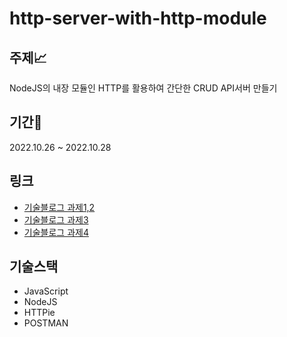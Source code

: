 # http-server-with-http-module

## 주제📈
NodeJS의 내장 모듈인 HTTP를 활용하여 간단한 CRUD API서버 만들기

## 기간📆
2022.10.26 ~ 2022.10.28

## 링크
- [기술블로그 과제1,2](https://velog.io/@scroll0908/BESimple-API-ServerAssignment)
- [기술블로그 과제3](https://velog.io/@scroll0908/BESimple-API-ServerAssignment3)
- [기술블로그 과제4](https://velog.io/@scroll0908/BESimple-API-ServerAssignment4)

## 기술스택
- JavaScript
- NodeJS
- HTTPie
- POSTMAN

